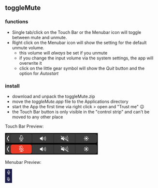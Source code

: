 ## toggleMute

### functions
- Single tab/click on the Touch Bar or the Menubar icon will toggle between mute and unmute.
- Right click on the Menubar icon will show the setting for the default unmute volume. 
   - this volume will _always_ be set if you unmute
   - if you change the input volume via the system settings, the app will overwrite it
   - click on the little gear symbol will show the _Quit_ button and the option for _Autostart_

### install
- download and unpack the toggleMute.zip
- move the _toggleMute.app_ file to the Applications directory
- start the App the first time via right click > open and "Trust me" :wink:
- the Touch Bar button is only visible in the "control strip" and can't be moved to any other place

Touch Bar Preview:

![touchbar_prev](/img/touchbar_prev.png)

Menubar Preview:

![menubar_prev](/img/menubar_prev.png)
